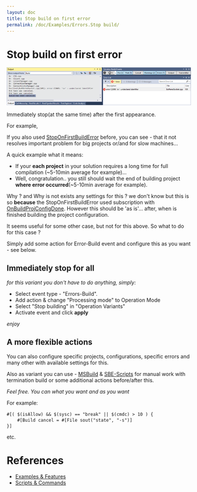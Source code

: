 ```yaml
---
layout: doc
title: Stop build on first error
permalink: /doc/Examples/Errors.Stop build/
---
```

# Stop build on first error

![Build has been canceled](../../Resources/examples/stop_build.png)

Immediately stop(at the same time) after the first appearance.

For example,

If you also used [StopOnFirstBuildError](http://visualstudiogallery.msdn.microsoft.com/91aaa139-5d3c-43a7-b39f-369196a84fa5) before, you can see -  that it not resolves important problem for big projects or/and for slow machines...

A quick example what it means:

* If your **each project** in your solution requires a long time for full compilation (~5-10min average for example)...
* Well, congratulation.. you still should wait the end of building project **where error occurred**(~5-10min average for example).

Why ? and Why is not exists any settings for this ? we don't know but this is so **because** the StopOnFirstBuildError used subscription with [OnBuildProjConfigDone](https://msdn.microsoft.com/en-us/library/envdte._dispbuildevents.onbuildprojconfigdone%28v=vs.120%29.aspx). 
However this should be 'as is'... after, when is finished building the project configuration. 

It seems useful for some other case, but not for this above.
So what to do for this case ? 

Simply add some action for Error-Build event and configure this as you want - see below.

## Immediately stop for all

*for this variant you don't have to do anything, simply:*

* Select event type - "Errors-Build". 
* Add action & change "Processing mode" to Operation Mode
* Select "Stop building" in "Operation Variants"
* Activate event and click **apply**


*enjoy*

## A more flexible actions

You can also configure specific projects, configurations, specific errors and many other with available settings for this.

Also as variant you can use - [MSBuild](../../Scripts/MSBuild/) & [SBE-Scripts](../../Scripts/SBE-Scripts/) for manual work with termination build or some additional actions before/after this.

*Feel free. You can what you want and as you want*

For example:

```{{site.sbelang}}
#[( $(isAllow) && $(sysc) == "break" || $(cmdc) > 10 ) {
    #[Build cancel = #[File sout("state", "-s")]
}]
```
etc.


# References

* [Examples & Features](../../Examples/)
* [Scripts & Commands](../../Scripts/)
